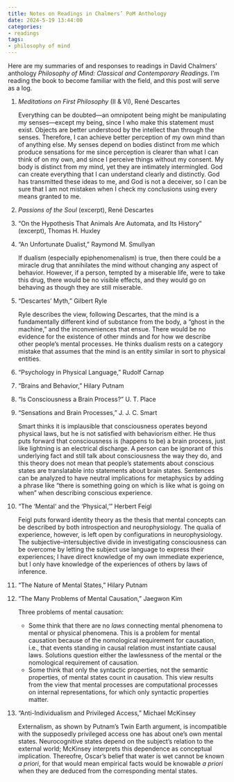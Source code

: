 ```yaml
---
title: Notes on Readings in Chalmers’ PoM Anthology
date: 2024-5-19 13:44:00
categories:
- readings
tags:
- philosophy of mind
---
```


Here are my summaries of and responses to readings in David Chalmers’ anthology
*Philosophy of Mind: Classical and Contemporary Readings*. I’m reading the book
to become familiar with the field, and this post will serve as a log.

<!--more-->

1. *Meditations on First Philosophy* (II & VI), René Descartes

   Everything can be doubted—an omnipotent being might be manipulating my
   senses—except my being, since I who make this statement must exist. Objects
   are better understood by the intellect than through the senses. Therefore, I
   can achieve better perception of my own mind than of anything else. My senses
   depend on bodies distinct from me which produce sensations for me since
   perception is clearer than what I can think of on my own, and since I
   perceive things without my consent. My body is distinct from my mind, yet
   they are intimately intermingled. God can create everything that I can
   understand clearly and distinctly. God has transmitted these ideas to me, and
   God is not a deceiver, so I can be sure that I am not mistaken when I check
   my conclusions using every means granted to me.

2. *Passions of the Soul* (excerpt), René Descartes
3. “On the Hypothesis That Animals Are Automata, and Its History” (excerpt),
   Thomas H. Huxley
4. “An Unfortunate Dualist,” Raymond M. Smullyan

   If dualism (especially epiphenomenalism) is true, then there could be a
   miracle drug that annihilates the mind without changing any aspect of
   behavior. However, if a person, tempted by a miserable life, were to take
   this drug, there would be no visible effects, and they would go on behaving
   as though they are still miserable.

5. “Descartes’ Myth,” Gilbert Ryle

   Ryle describes the view, following Descartes, that the mind is a
   fundamentally different kind of substance from the body, a “ghost in the
   machine,” and the inconveniences that ensue. There would be no evidence for
   the existence of other minds and for how we describe other people’s mental
   processes. He thinks dualism rests on a category mistake that assumes that
   the mind is an entity similar in sort to physical entities.

6. “Psychology in Physical Language,” Rudolf Carnap
7. “Brains and Behavior,” Hilary Putnam
8. “Is Consciousness a Brain Process?” U. T. Place
9. “Sensations and Brain Processes,” J. J. C. Smart

   Smart thinks it is implausible that consciousness operates beyond physical
   laws, but he is not satisfied with behaviorism either. He thus puts forward
   that consciousness is (happens to be) a brain process, just like
   lightning is an electrical discharge. A person can be ignorant of this
   underlying fact and still talk about consciousness the way they do, and this
   theory does not mean that people’s statements about conscious states are
   translatable into statements about brain states. Sentences can be analyzed to
   have neutral implications for metaphysics by adding a phrase like “there is
   something going on which is like what is going on when” when describing
   conscious experience.

10. “The ‘Mental’ and the ‘Physical,’” Herbert Feigl

    Feigl puts forward identity theory as the thesis that mental concepts can
    be described by both introspection and neurophysiology. The qualia of
    experience, however, is left open by configurations in neurophysiology. The
    subjective–intersubjective divide in investigating consciousness can be
    overcome by letting the subject use language to express their experiences;
    I have direct knowledge of my own immediate experience, but I only have
    knowledge of the experiences of others by laws of inference.

11. “The Nature of Mental States,” Hilary Putnam

22. “The Many Problems of Mental Causation,” Jaegwon Kim

    Three problems of mental causation:

    * Some think that there are no *laws* connecting mental phenomena to mental or
      physical phenomena. This is a problem for mental causation because of the
      nomological requirement for causation, i.e., that events standing in causal
      relation must instantiate causal laws. Solutions question either the
      lawlessness of the mental or the nomological requirement of causation.
    * Some think that only the syntactic properties, not the semantic properties,
      of mental states count in causation. This view results from the view that
      mental processes are computational processes on internal representations,
      for which only syntactic properties matter.

57. “Anti-Individualism and Privileged Access,” Michael McKinsey

    Externalism, as shown by Putnam’s Twin Earth argument, is incompatible with
    the supposedly privileged access one has about one’s own mental states.
    Neurocognitive states depend on the subject’s relation to the external world;
    McKinsey interprets this dependence as conceptual implication. Thereofre,
    Oscar’s belief that water is wet cannot be known *a priori*, for that would
    mean empirical facts would be knowable *a priori* when they are deduced from
    the corresponding mental states.